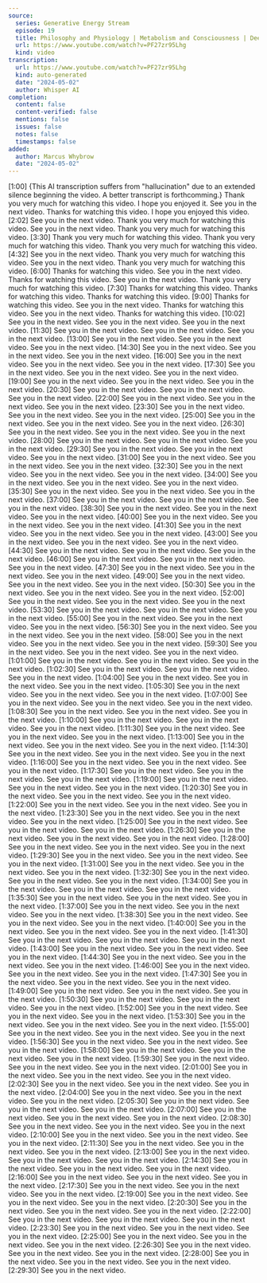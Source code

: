 ```yaml
---
source:
  series: Generative Energy Stream
  episode: 19
  title: Philosophy and Physiology | Metabolism and Consciousness | Deep Politics
  url: https://www.youtube.com/watch?v=PF27zr95Lhg
  kind: video
transcription:
  url: https://www.youtube.com/watch?v=PF27zr95Lhg
  kind: auto-generated
  date: "2024-05-02"
  author: Whisper AI
completion:
  content: false
  content-verified: false
  mentions: false
  issues: false
  notes: false
  timestamps: false
added:
  author: Marcus Whybrow
  date: "2024-05-02"
---
```


[1:00] {This AI transcription suffers from "hallucination" due to an extended silence beginning the video. A better transcript is forthcomming.} Thank you very much for watching this video. I hope you enjoyed it. See you in the next video. Thanks for watching this video. I hope you enjoyed this video. [2:02] See you in the next video. Thank you very much for watching this video. See you in the next video. Thank you very much for watching this video. [3:30] Thank you very much for watching this video. Thank you very much for watching this video. Thank you very much for watching this video. [4:32] See you in the next video. Thank you very much for watching this video. See you in the next video. Thank you very much for watching this video. [6:00] Thanks for watching this video. See you in the next video. Thanks for watching this video. See you in the next video. Thank you very much for watching this video. [7:30] Thanks for watching this video. Thanks for watching this video. Thanks for watching this video. [9:00] Thanks for watching this video. See you in the next video. Thanks for watching this video. See you in the next video. Thanks for watching this video. [10:02] See you in the next video. See you in the next video. See you in the next video. [11:30] See you in the next video. See you in the next video. See you in the next video. [13:00] See you in the next video. See you in the next video. See you in the next video. [14:30] See you in the next video. See you in the next video. See you in the next video. [16:00] See you in the next video. See you in the next video. See you in the next video. [17:30] See you in the next video. See you in the next video. See you in the next video. [19:00] See you in the next video. See you in the next video. See you in the next video. [20:30] See you in the next video. See you in the next video. See you in the next video. [22:00] See you in the next video. See you in the next video. See you in the next video. [23:30] See you in the next video. See you in the next video. See you in the next video. [25:00] See you in the next video. See you in the next video. See you in the next video. [26:30] See you in the next video. See you in the next video. See you in the next video. [28:00] See you in the next video. See you in the next video. See you in the next video. [29:30] See you in the next video. See you in the next video. See you in the next video. [31:00] See you in the next video. See you in the next video. See you in the next video. [32:30] See you in the next video. See you in the next video. See you in the next video. [34:00] See you in the next video. See you in the next video. See you in the next video. [35:30] See you in the next video. See you in the next video. See you in the next video. [37:00] See you in the next video. See you in the next video. See you in the next video. [38:30] See you in the next video. See you in the next video. See you in the next video. [40:00] See you in the next video. See you in the next video. See you in the next video. [41:30] See you in the next video. See you in the next video. See you in the next video. [43:00] See you in the next video. See you in the next video. See you in the next video. [44:30] See you in the next video. See you in the next video. See you in the next video. [46:00] See you in the next video. See you in the next video. See you in the next video. [47:30] See you in the next video. See you in the next video. See you in the next video. [49:00] See you in the next video. See you in the next video. See you in the next video. [50:30] See you in the next video. See you in the next video. See you in the next video. [52:00] See you in the next video. See you in the next video. See you in the next video. [53:30] See you in the next video. See you in the next video. See you in the next video. [55:00] See you in the next video. See you in the next video. See you in the next video. [56:30] See you in the next video. See you in the next video. See you in the next video. [58:00] See you in the next video. See you in the next video. See you in the next video. [59:30] See you in the next video. See you in the next video. See you in the next video. [1:01:00] See you in the next video. See you in the next video. See you in the next video. [1:02:30] See you in the next video. See you in the next video. See you in the next video. [1:04:00] See you in the next video. See you in the next video. See you in the next video. [1:05:30] See you in the next video. See you in the next video. See you in the next video. [1:07:00] See you in the next video. See you in the next video. See you in the next video. [1:08:30] See you in the next video. See you in the next video. See you in the next video. [1:10:00] See you in the next video. See you in the next video. See you in the next video. [1:11:30] See you in the next video. See you in the next video. See you in the next video. [1:13:00] See you in the next video. See you in the next video. See you in the next video. [1:14:30] See you in the next video. See you in the next video. See you in the next video. [1:16:00] See you in the next video. See you in the next video. See you in the next video. [1:17:30] See you in the next video. See you in the next video. See you in the next video. [1:19:00] See you in the next video. See you in the next video. See you in the next video. [1:20:30] See you in the next video. See you in the next video. See you in the next video. [1:22:00] See you in the next video. See you in the next video. See you in the next video. [1:23:30] See you in the next video. See you in the next video. See you in the next video. [1:25:00] See you in the next video. See you in the next video. See you in the next video. [1:26:30] See you in the next video. See you in the next video. See you in the next video. [1:28:00] See you in the next video. See you in the next video. See you in the next video. [1:29:30] See you in the next video. See you in the next video. See you in the next video. [1:31:00] See you in the next video. See you in the next video. See you in the next video. [1:32:30] See you in the next video. See you in the next video. See you in the next video. [1:34:00] See you in the next video. See you in the next video. See you in the next video. [1:35:30] See you in the next video. See you in the next video. See you in the next video. [1:37:00] See you in the next video. See you in the next video. See you in the next video. [1:38:30] See you in the next video. See you in the next video. See you in the next video. [1:40:00] See you in the next video. See you in the next video. See you in the next video. [1:41:30] See you in the next video. See you in the next video. See you in the next video. [1:43:00] See you in the next video. See you in the next video. See you in the next video. [1:44:30] See you in the next video. See you in the next video. See you in the next video. [1:46:00] See you in the next video. See you in the next video. See you in the next video. [1:47:30] See you in the next video. See you in the next video. See you in the next video. [1:49:00] See you in the next video. See you in the next video. See you in the next video. [1:50:30] See you in the next video. See you in the next video. See you in the next video. [1:52:00] See you in the next video. See you in the next video. See you in the next video. [1:53:30] See you in the next video. See you in the next video. See you in the next video. [1:55:00] See you in the next video. See you in the next video. See you in the next video. [1:56:30] See you in the next video. See you in the next video. See you in the next video. [1:58:00] See you in the next video. See you in the next video. See you in the next video. [1:59:30] See you in the next video. See you in the next video. See you in the next video. [2:01:00] See you in the next video. See you in the next video. See you in the next video. [2:02:30] See you in the next video. See you in the next video. See you in the next video. [2:04:00] See you in the next video. See you in the next video. See you in the next video. [2:05:30] See you in the next video. See you in the next video. See you in the next video. [2:07:00] See you in the next video. See you in the next video. See you in the next video. [2:08:30] See you in the next video. See you in the next video. See you in the next video. [2:10:00] See you in the next video. See you in the next video. See you in the next video. [2:11:30] See you in the next video. See you in the next video. See you in the next video. [2:13:00] See you in the next video. See you in the next video. See you in the next video. [2:14:30] See you in the next video. See you in the next video. See you in the next video. [2:16:00] See you in the next video. See you in the next video. See you in the next video. [2:17:30] See you in the next video. See you in the next video. See you in the next video. [2:19:00] See you in the next video. See you in the next video. See you in the next video. [2:20:30] See you in the next video. See you in the next video. See you in the next video. [2:22:00] See you in the next video. See you in the next video. See you in the next video. [2:23:30] See you in the next video. See you in the next video. See you in the next video. [2:25:00] See you in the next video. See you in the next video. See you in the next video. [2:26:30] See you in the next video. See you in the next video. See you in the next video. [2:28:00] See you in the next video. See you in the next video. See you in the next video. [2:29:30] See you in the next video.
